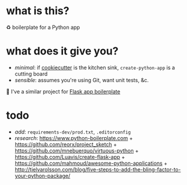 # what is this?

♻️ boilerplate for a Python app

# what does it give you?

* _minimal_: if [cookiecutter](https://github.com/audreyr/cookiecutter) is the kitchen sink, `create-python-app` is a cutting board 
* _sensible_: assumes you're using Git, want unit tests, &c.

📝 I've a similar project for [Flask app boilerplate](https://github.com/zachvalenta/create-flask-app)

# todo

* _add_: `requirements-dev/prod.txt`, `.editorconfig`
* _research_: https://www.python-boilerplate.com + https://github.com/reorx/project_sketch + https://github.com/mnebuerquo/virtuous-python + https://github.com/Luavis/create-flask-app + https://github.com/mahmoud/awesome-python-applications + http://tjelvarolsson.com/blog/five-steps-to-add-the-bling-factor-to-your-python-package/
